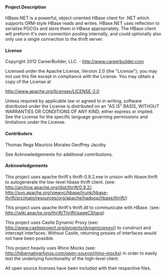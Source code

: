 #### Project Description

HBase.NET is a powerful, object-oriented HBase client for .NET which supports ORM-style HBase reads and writes. HBase.NET uses reflection to serialize POCOs and store them in HBase appropriately. The HBase client will preform it's own connection pooling internally, and could optionally also only use a single connection to the thrift server.

#### License

Copyright 2012 CareerBuilder, LLC. - <http://www.careerbuilder.com>

Licensed under the Apache License, Version 2.0 (the "License");
you may not use this file except in compliance with the License.
You may obtain a copy of the License at

   <http://www.apache.org/licenses/LICENSE-2.0>

Unless required by applicable law or agreed to in writing, software
distributed under the License is distributed on an "AS IS" BASIS,
WITHOUT WARRANTIES OR CONDITIONS OF ANY KIND, either express or implied.
See the License for the specific language governing permissions and
limitations under the License.

#### Contributors

Thomas Rega
Mauricio Morales
Geoffrey Jacoby

See Acknowledgements for additional contributions.

#### Acknowledgements

This project uses apache thrift's thrift-0.9.2.exe in unison with hbase.thrift to autogenerate the low-level hbase thrift client. (see: <http://archive.apache.org/dist/thrift/0.9.2/>; <http://svn.apache.org/viewvc/hbase/trunk/hbase-thrift/src/main/resources/org/apache/hadoop/hbase/thrift/>)

This project uses apache thrift's thrift.dll to communicate with HBase. (see: <http://wiki.apache.org/thrift/ThriftUsageCSharp>)

This project uses Castle Dynamic Proxy (see: <http://www.castleproject.org/projects/dynamicproxy/>) to construct and intercept interfaces. Without Castle, returning proxies of interfaces would not have been possible.

This project heavily uses Rhino Mocks (see: <http://hibernatingrhinos.com/open-source/rhino-mocks>) in order to easily test the underlying functionality of the high-level client.

All open source licenses have been included with their respective files.